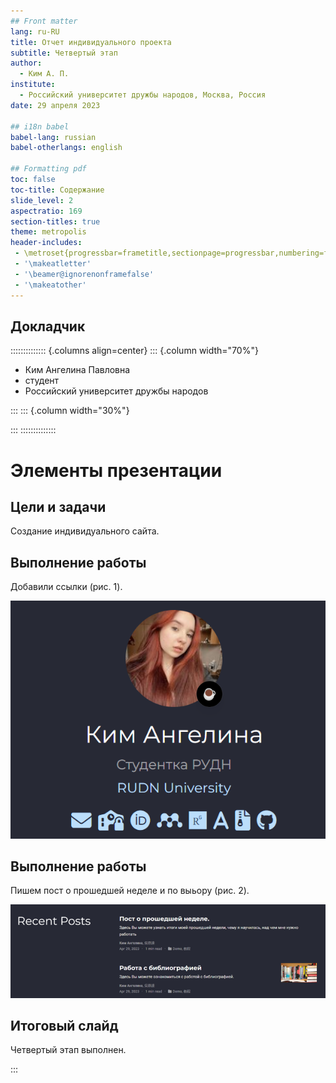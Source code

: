```yaml
---
## Front matter
lang: ru-RU
title: Отчет индивидуального проекта 
subtitle: Четвертый этап
author:
  - Ким А. П. 
institute:
  - Российский университет дружбы народов, Москва, Россия
date: 29 апреля 2023

## i18n babel
babel-lang: russian
babel-otherlangs: english

## Formatting pdf
toc: false
toc-title: Содержание
slide_level: 2
aspectratio: 169
section-titles: true
theme: metropolis
header-includes:
 - \metroset{progressbar=frametitle,sectionpage=progressbar,numbering=fraction}
 - '\makeatletter' 
 - '\beamer@ignorenonframefalse'
 - '\makeatother'
---
```



## Докладчик

:::::::::::::: {.columns align=center}
::: {.column width="70%"}

  * Ким Ангелина Павловна
  * студент
  * Российский университет дружбы народов


:::
::: {.column width="30%"}



:::
::::::::::::::




# Элементы презентации


## Цели и задачи

Создание индивидуального сайта.

## Выполнение работы

Добавили ссылки (рис. 1).

![Ссылки](image/1.png)

## Выполнение работы

Пишем пост о прошедшей неделе и по выьору (рис. 2).

![Посты](image/2.png)


## Итоговый слайд

Четвертый этап выполнен.



:::
